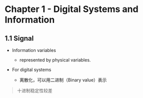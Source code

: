 # Chapter 1 - Digital Systems and Information

## 1.1 Signal

- Information variables
    - represented by physical variables.

- For digital systems
    - 离散化，可以用二进制（Binary value）表示

> 十进制稳定性较差